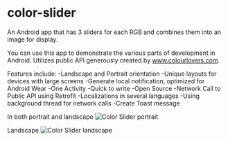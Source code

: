 # color-slider
An Android app that has 3 sliders for each RGB and combines them into an image for display.

You can use this app to demonstrate the various parts of development in Android.
Utilizes public API generously created by www.colourlovers.com.

Features include:
-Landscape and Portrait orientation
-Unique layouts for devices with large screens
-Generate local notification, optimized for Android Wear
-One Activity
-Quick to write
-Open Source
-Network Call to Public API using Retrofit
-Localizations in several languages
-Using background thread for network calls
-Create Toast message

In both portrait and landscape
![Color Slider portrait](/../images/v1-portrait.png?raw=true "Test")


Landscape
![Color Slider landscape](/../images/v1-landscape.png?raw=true "Test")
